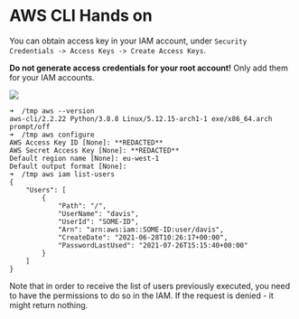 # AWS CLI Hands on

You can obtain access key in your IAM account, under `Security Credentials -> Access Keys -> Create Access Keys`.

**Do not generate access credentials for your root account!** Only add them for your IAM accounts.

![](2021-07-26-18-22-23.png)

```
➜  /tmp aws --version
aws-cli/2.2.22 Python/3.8.8 Linux/5.12.15-arch1-1 exe/x86_64.arch prompt/off
➜  /tmp aws configure
AWS Access Key ID [None]: **REDACTED**
AWS Secret Access Key [None]: **REDACTED**
Default region name [None]: eu-west-1
Default output format [None]:
➜  /tmp aws iam list-users
{
    "Users": [
        {
            "Path": "/",
            "UserName": "davis",
            "UserId": "SOME-ID",
            "Arn": "arn:aws:iam::SOME-ID:user/davis",
            "CreateDate": "2021-06-28T10:26:17+00:00",
            "PasswordLastUsed": "2021-07-26T15:15:40+00:00"
        }
    ]
}
```

Note that in order to receive the list of users previously executed, you need to have the permissions to do so in the IAM. If the request is denied - it might return nothing.